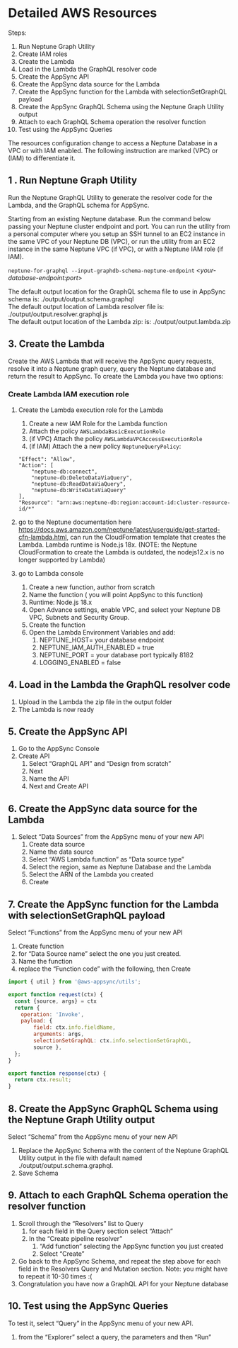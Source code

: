 # Detailed AWS Resources

Steps:

1. Run Neptune Graph Utility
2. Create IAM roles
3. Create the Lambda
4. Load in the Lambda the GraphQL resolver code
5. Create the AppSync API
6. Create the AppSync data source for the Lambda
7. Create the AppSync function for the Lambda with selectionSetGraphQL payload
8. Create the AppSync GraphQL Schema using the Neptune Graph Utility output
9. Attach to each GraphQL Schema operation the resolver function
10. Test using the AppSync Queries

The resources configuration change to access a Neptune Database in a VPC or with IAM enabled. The following instruction are marked (VPC) or (IAM) to differentiate it. 

## 1 . Run Neptune Graph Utility

Run the Neptune GraphQL Utility to generate the resolver code for the Lambda, and the GraphQL schema for AppSync.

Starting from an existing Neptune database.
Run the command below passing your Neptune cluster endpoint and port.
You can run the utility from a personal computer where you setup an SSH tunnel to an EC2 instance in the same VPC of your Neptune DB (VPC), or run the utility from an EC2 instance in the same Neptune VPC (if VPC), or with a Neptune IAM role (if IAM).

`neptune-for-graphql --input-graphdb-schema-neptune-endpoint` <*your-database-endpoint:port*>

The default output location for the GraphQL schema file to use in AppSync schema is: ./output/output.schema.graphql
<br>
The default output location of Lambda resolver file is: ./output/output.resolver.graphql.js
<br>
The default output location of the Lambda zip: is: ./output/output.lambda.zip


## 3. Create the Lambda

Create the AWS Lambda that will receive the AppSync query requests, resolve it into a Neptune graph query, query the Neptune database and return the result to AppSync.
To create the Lambda you have two options:

### Create Lambda IAM execution role
1. Create the Lambda execution role for the Lambda
    1. Create a new IAM Role for the Lambda function
    2. Attach the policy `AWSLambdaBasicExecutionRole`
    3. (if VPC) Attach the policy `AWSLambdaVPCAccessExecutionRole`
    3. (if IAM) Attach the a new policy `NeptuneQueryPolicy`:
    ```
    "Effect": "Allow",
    "Action": [
        "neptune-db:connect",
        "neptune-db:DeleteDataViaQuery",                        
        "neptune-db:ReadDataViaQuery",
        "neptune-db:WriteDataViaQuery"
    ],
    "Resource": "arn:aws:neptune-db:region:account-id:cluster-resource-id/*"
    ```


1. go to the Neptune documentation here https://docs.aws.amazon.com/neptune/latest/userguide/get-started-cfn-lambda.html, can run the CloudFormation template that creates the Lambda. Lambda runtime is Node.js 18x.
     (NOTE: the Neptune CloudFormation to create the Lambda is outdated, the nodejs12.x is no longer supported by Lambda)
2. go to Lambda console
    1. Create a new function, author from scratch
    2. Name the function ( you will point AppSync to this function)
    3. Runtime: Node.js 18.x
    4. Open Advance settings, enable VPC, and select your Neptune DB VPC, Subnets and Security Group.
    5. Create the function
    6. Open the Lambda Environment Variables and add:
        1. NEPTUNE_HOST= your database endpoint
        2. NEPTUNE_IAM_AUTH_ENABLED = true
        3. NEPTUNE_PORT = your database port typically 8182
        4. LOGGING_ENABLED = false

## 4. Load in the Lambda the GraphQL resolver code

1. Upload in the Lambda the zip file in the output folder
2. The Lambda is now ready

## 5. Create the AppSync API

1. Go to the AppSync Console
2. Create API
    1. Select “GraphQL API” and “Design from scratch”
    2. Next
    3. Name the API
    4. Next and Create API

## 6. Create the AppSync data source for the Lambda

1. Select “Data Sources” from the AppSync menu of your new API
    1. Create data source
    2. Name the data source
    3. Select “AWS Lambda function” as “Data source type”
    4. Select the region, same as Neptune Database and the Lambda
    5. Select the ARN of the Lambda you created
    6. Create

## 7. Create the AppSync function for the Lambda with selectionSetGraphQL payload

Select “Functions” from the AppSync menu of your new API

1. Create function
2. for “Data Source name” select the one you just created.
3. Name the function
4. replace the “Function code” with the following, then Create

```js
import { util } from '@aws-appsync/utils';

export function request(ctx) {
  const {source, args} = ctx
  return {
    operation: 'Invoke',
    payload: {
        field: ctx.info.fieldName, 
        arguments: args,
        selectionSetGraphQL: ctx.info.selectionSetGraphQL,
        source },
  };
}

export function response(ctx) {
  return ctx.result;
}
```

## 8. Create the AppSync GraphQL Schema using the Neptune Graph Utility output

Select “Schema” from the AppSync menu of your new API

1. Replace the AppSync Schema with the content of the Neptune GraphQL Utility output in the file with default named  ./output/output.schema.graphql.
2. Save Schema

## 9. Attach to each GraphQL Schema operation the resolver function

1. Scroll through the “Resolvers” list to Query
    1. for each field in the Query section select “Attach”
    2. In the “Create pipeline resolver” 
        1. “Add function“ selecting the AppSync function you just created
        2. Select “Create”
2. Go back to the AppSync Schema, and repeat the step above for each field in the Resolvers Query and Mutation section. Note: you might have to repeat it 10-30 times :(
3. Congratulation you have now a GraphQL API for your Neptune database

## 10. Test using the AppSync Queries

To test it, select “Query” in the AppSync menu of your new API.

1. from the “Explorer” select a query, the parameters and then “Run”

